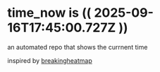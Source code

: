 # time_now is (( 2025-09-16T17:45:00.727Z ))

an automated repo that shows the currnent time

inspired by [breakingheatmap](https://github.com/breakingheatmap/breakingheatmap)